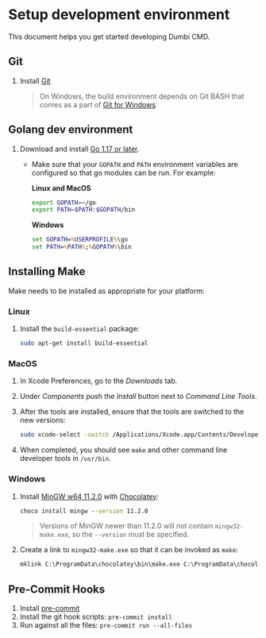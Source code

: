 # Setup development environment
This document helps you get started developing Dumbi CMD.

## Git

1. Install [Git](https://git-scm.com/downloads)

   > On Windows, the build environment depends on Git BASH that comes as a part of [Git for Windows](https://gitforwindows.org).

## Golang dev environment

1. Download and install [Go 1.17 or later](https://golang.org/doc/install#tarball).

    - Make sure that your `GOPATH` and `PATH` environment variables are configured so that go modules can be run. For example:

      **Linux and MacOS**

      ```bash
      export GOPATH=~/go
      export PATH=$PATH:$GOPATH/bin
      ```

      **Windows**

      ```cmd
      set GOPATH=%USERPROFILE%\go
      set PATH=%PATH%;%GOPATH%\bin
      ```

## Installing Make

Make needs to be installed as appropriate for your platform:

### Linux

1. Install the `build-essential` package:

   ```bash
   sudo apt-get install build-essential
   ```

### MacOS

1. In Xcode Preferences, go to the _Downloads_ tab.
2. Under _Components_ push the _Install_ button next to _Command Line Tools_.
3. After the tools are installed, ensure that the tools are switched to the new versions:

   ```bash
   sudo xcode-select -switch /Applications/Xcode.app/Contents/Developer
   ```

4. When completed, you should see `make` and other command line developer tools in `/usr/bin`.

### Windows

1. Install [MinGW w64 11.2.0](https://chocolatey.org/packages/mingw/11.2.0) with [Chocolatey](https://chocolatey.org/install):

   ```cmd
   choco install mingw --version 11.2.0
   ```

   > Versions of MinGW newer than 11.2.0 will not contain `mingw32-make.exe`, so the `--version` must be specified.

2. Create a link to `mingw32-make.exe` so that it can be invoked as `make`:

   ```cmd
   mklink C:\ProgramData\chocolatey\bin\make.exe C:\ProgramData\chocolatey\bin\mingw32-make.exe
   ```

## Pre-Commit Hooks

1. Install [pre-commit](https://pre-commit.com/#install)
2. Install the git hook scripts: `pre-commit install`
3. Run against all the files: `pre-commit run --all-files`
